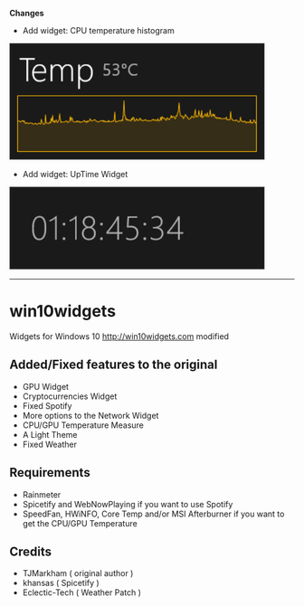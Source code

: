 **Changes**
- Add widget: CPU temperature histogram

![CPU temperature histogram widget](README-img/ss_cpu-temp-hist.png)

- Add widget: UpTime Widget

![UpTime Widget](README-img/ss_uptime-widget.png)

---

# win10widgets
Widgets for Windows 10 http://win10widgets.com modified

## Added/Fixed features to the original
- GPU Widget
- Cryptocurrencies Widget
- Fixed Spotify
- More options to the Network Widget
- CPU/GPU Temperature Measure
- A Light Theme
- Fixed Weather

## Requirements

- Rainmeter
- Spicetify and WebNowPlaying if you want to use Spotify
- SpeedFan, HWiNFO, Core Temp and/or MSI Afterburner if you want to get the CPU/GPU Temperature

## Credits

- TJMarkham ( original author )
- khansas ( Spicetify )
- Eclectic-Tech ( Weather Patch )
